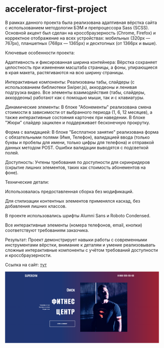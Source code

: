# accelerator-first-project

В рамках данного проекта была реализована адаптивная вёрстка сайта с использованием методологии БЭМ и препроцессора Sass (SCSS). Основной акцент был сделан на кроссбраузерность (Chrome, Firefox) и корректное отображение на всех устройствах: мобильных (320px — 767px), планшетных (768px — 1365px) и десктопных (от 1366px и выше).

Ключевые особенности проекта:

Адаптивность и фиксированная ширина контейнера: Вёрстка сохраняет целостность при изменении масштаба страницы, а фоны, упирающиеся в края макета, растягиваются на всю ширину страницы.

Интерактивные компоненты: Реализованы табы, слайдеры (с использованием библиотеки Swiper.js), аккордеоны и ленивая подгрузка видео. Все элементы взаимодействия (табы, слайдеры, аккордеоны) работают как с помощью мыши, так и с клавиатуры.

Динамические элементы: В блоке "Абонементы" реализована смена стоимости в зависимости от выбранного периода (1, 6, 12 месяцев), а также интерактивные состояния карточек при наведении. В блоке "Жюри" слайдер зациклен и поддерживает бесконечную прокрутку.

Форма с валидацией: В блоке "Бесплатное занятие" реализована форма с обязательными полями (Имя, Телефон), валидацией ввода (только буквы и пробелы для имени, только цифры для телефона) и отправкой данных методом POST. Ошибки валидации выводятся с подсветкой полей.

Доступность: Учтены требования по доступности для скринридеров (скрытие лишних элементов, таких как стоимость абонементов на фоне).

Технические детали:

Использовалась предоставленная сборка без модификаций.

Для стилизации контентных элементов применялся каскад, без добавления лишних классов.

В проекте использовались шрифты Alumni Sans и Roboto Condensed.

Все интерактивные элементы (номера телефонов, email, кнопки) соответствуют требованиям заказчика.

Результат:
Проект демонстрирует навыки работы с современными инструментами вёрстки, внимание к деталям и умение реализовывать сложные интерактивные компоненты с учётом требований доступности и кроссбраузерности.

Ссылка на сайт: [тут](https://dxenium.github.io/HTML-Academy-Accelerator-project-1/)

![Первый экран](printscreen.png "Первый экран")
